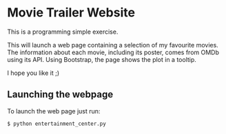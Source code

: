 # Movie Trailer Website
This is a programming simple exercise. 

This will launch a web page containing a selection of my favourite movies. The information about each movie, including its poster, comes from OMDb using its API.
Using Bootstrap, the page shows the plot in a tooltip.

I hope you like it ;)

## Launching the webpage

To launch the web page just run:

```python
$ python entertainment_center.py
```
